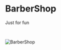 # BarberShop

Just for fun

<br>

![BarberShop](https://user-images.githubusercontent.com/105433526/173586516-b148d01e-3a62-435b-9b2f-f2b525eaaf44.gif)

